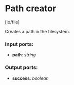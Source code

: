 # Path creator

[io/file]

Creates a path in the filesystem.

### Input ports:

* __path__: _string_



### Output ports:

* __success__: _boolean_



